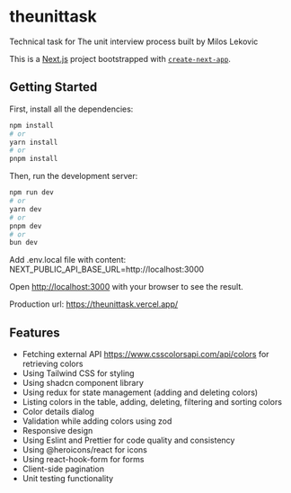 # theunittask

Technical task for The unit interview process built by Milos Lekovic

This is a [Next.js](https://nextjs.org/) project bootstrapped with [`create-next-app`](https://github.com/vercel/next.js/tree/canary/packages/create-next-app).

## Getting Started

First, install all the dependencies:

```bash
npm install
# or
yarn install
# or
pnpm install
```

Then, run the development server:

```bash
npm run dev
# or
yarn dev
# or
pnpm dev
# or
bun dev
```

Add .env.local file with content: NEXT_PUBLIC_API_BASE_URL=http://localhost:3000

Open [http://localhost:3000](http://localhost:3000) with your browser to see the result.

Production url: https://theunittask.vercel.app/

## Features

- Fetching external API https://www.csscolorsapi.com/api/colors for retrieving colors
- Using Tailwind CSS for styling
- Using shadcn component library
- Using redux for state management (adding and deleting colors)
- Listing colors in the table, adding, deleting, filtering and sorting colors
- Color details dialog
- Validation while adding colors using zod
- Responsive design
- Using Eslint and Prettier for code quality and consistency
- Using @heroicons/react for icons
- Using react-hook-form for forms
- Client-side pagination
- Unit testing functionality
